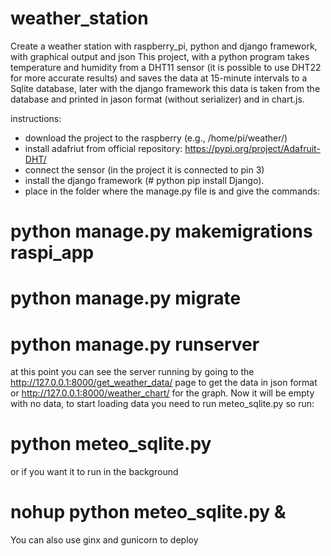 # weather_station
Create a weather station with raspberry_pi, python and django framework, with graphical output and json
This project, with a python program takes temperature and humidity from a DHT11 sensor (it is possible to use DHT22 for more accurate results) and saves the data at 15-minute intervals to a Sqlite database, later with the django framework this data is taken from the database and printed in jason format (without serializer) and in chart.js.
 
instructions:
- download the project to the raspberry (e.g., /home/pi/weather/)
- install adafriut from official repository: https://pypi.org/project/Adafruit-DHT/
- connect the sensor (in the project it is connected to pin 3)
- install the django framework (# python pip install Django).
- place in the folder where the manage.py file is and give the commands:
# python manage.py makemigrations raspi_app
# python manage.py migrate
# python manage.py runserver
at this point you can see the server running by going to the http://127.0.0.1:8000/get_weather_data/ page to get the data in json format or 
http://127.0.0.1:8000/weather_chart/ for the graph.
Now it will be empty with no data, to start loading data you need to run meteo_sqlite.py so run: 
# python meteo_sqlite.py 
or if you want it to run in the background 
# nohup python meteo_sqlite.py &

You can also use ginx and gunicorn to deploy
